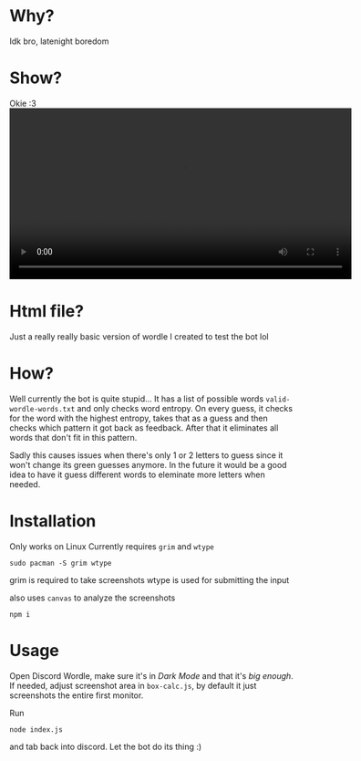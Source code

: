 # Why?
Idk bro, latenight boredom

# Show?
Okie :3
<video src="demo.mp4" controls width="600"></video>

# Html file?
Just a really really basic version of wordle I created to test the bot lol

# How?
Well currently the bot is quite stupid...
It has a list of possible words `valid-wordle-words.txt` and only checks word entropy.
On every guess, it checks for the word with the highest entropy, takes that as a guess and then checks which pattern it got back as feedback.
After that it eliminates all words that don't fit in this pattern.

Sadly this causes issues when there's only 1 or 2 letters to guess since it won't change its green guesses anymore.
In the future it would be a good idea to have it guess different words to eleminate more letters when needed.

# Installation
Only works on Linux
Currently requires `grim` and `wtype`
```
sudo pacman -S grim wtype
```
grim is required to take screenshots
wtype is used for submitting the input

also uses `canvas` to analyze the screenshots
```
npm i
```

# Usage
Open Discord Wordle, make sure it's in *Dark Mode* and that it's *big enough*.
If needed, adjust screenshot area in `box-calc.js`, by default it just screenshots the entire first monitor.

Run
```
node index.js
```
and tab back into discord. 
Let the bot do its thing :)
